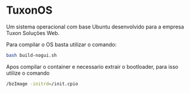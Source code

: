 # TuxonOS

Um sistema operacional com base Ubuntu desenvolvido para a empresa Tuxon Soluções Web.

Para compilar o OS basta utilizar o comando:
```bash
bash build-nogui.sh
```

Apos compilar o container e necessario extrair o bootloader, para isso utilize o comando
```bash
/bzImage -initrd=/init.cpio
```